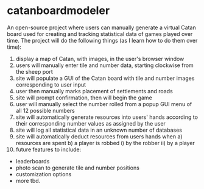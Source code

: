 # catanboardmodeler
An open-source project where users can manually generate a virtual Catan board used for creating and tracking statistical data of games played over time.
The project will do the following things (as I learn how to do them over time):
1) display a map of Catan, with images, in the user's browser window
2) users will manually enter tile and number data, starting clockwise from the sheep port
3) site will populate a GUI of the Catan board with tile and number images corresponding to user input
4) user then manually marks placement of settlements and roads
5) site will prompt confirmation, then will begin the game
6) user will manually select the number rolled from a popup GUI menu of all 12 possible numbers
7) site will automatically generate resources into users' hands according to their corresponding number values as assigned by the user
8) site will log all statistical data in an unknown number of databases
9) site will automatically deduct resources from users hands when
  a) resources are spent
  b) a player is robbed
    i) by the robber
    ii) by a player
10) future features to include:
  - leaderboards
  - photo scan to generate tile and number positions
  - customization options
  - more tbd.
